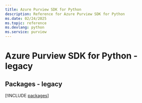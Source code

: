 ```yaml
---
title: Azure Purview SDK for Python
description: Reference for Azure Purview SDK for Python
ms.date: 02/24/2025
ms.topic: reference
ms.devlang: python
ms.service: purview
---
```

# Azure Purview SDK for Python - legacy
## Packages - legacy
[!INCLUDE [packages](purview-index.md)]